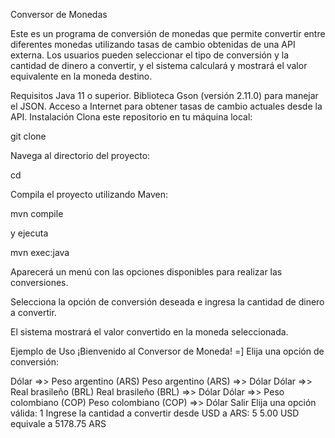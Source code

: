 Conversor de Monedas

Este es un programa de conversión de monedas que permite convertir entre diferentes monedas utilizando tasas de cambio obtenidas de una API externa. Los usuarios pueden seleccionar el tipo de conversión y la cantidad de dinero a convertir, y el sistema calculará y mostrará el valor equivalente en la moneda destino.

Requisitos Java 11 o superior. Biblioteca Gson (versión 2.11.0) para manejar el JSON. Acceso a Internet para obtener tasas de cambio actuales desde la API. Instalación Clona este repositorio en tu máquina local:

git clone

Navega al directorio del proyecto:

cd

Compila el proyecto utilizando Maven:

mvn compile

y ejecuta

mvn exec:java

Aparecerá un menú con las opciones disponibles para realizar las conversiones.

Selecciona la opción de conversión deseada e ingresa la cantidad de dinero a convertir.

El sistema mostrará el valor convertido en la moneda seleccionada.

Ejemplo de Uso ¡Bienvenido al Conversor de Moneda! =]
Elija una opción de conversión:

Dólar =>> Peso argentino (ARS)
Peso argentino (ARS) =>> Dólar
Dólar =>> Real brasileño (BRL)
Real brasileño (BRL) =>> Dólar
Dólar =>> Peso colombiano (COP)
Peso colombiano (COP) =>> Dólar
Salir Elija una opción válida: 1 Ingrese la cantidad a convertir desde USD a ARS: 5 5.00 USD equivale a 5178.75 ARS
